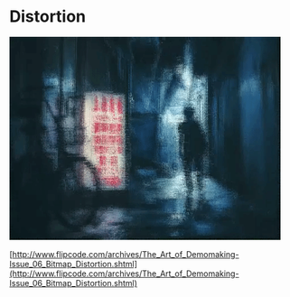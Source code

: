 # Distortion
![](distort.gif)  

[http://www.flipcode.com/archives/The_Art_of_Demomaking-Issue_06_Bitmap_Distortion.shtml](http://www.flipcode.com/archives/The_Art_of_Demomaking-Issue_06_Bitmap_Distortion.shtml)
